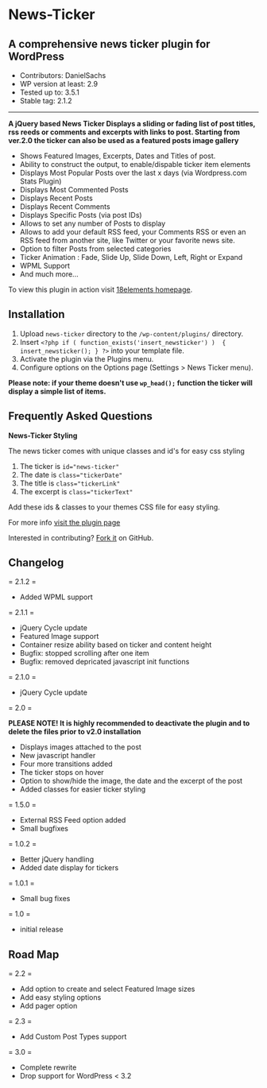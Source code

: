 # News-Ticker
## A comprehensive news ticker plugin for WordPress


* Contributors: DanielSachs
* WP version at least: 2.9
* Tested up to: 3.5.1
* Stable tag: 2.1.2


***


**A jQuery based News Ticker Displays a sliding or fading list of post titles, rss reeds or comments and excerpts with links to post. Starting from ver.2.0 the ticker can also be used as a featured posts image gallery**

* Shows Featured Images, Excerpts, Dates and Titles of post.
* Ability to construct the output, to enable/dispable ticker item elements
* Displays Most Popular Posts over the last x days (via Wordpress.com Stats Plugin)
* Displays Most Commented Posts
* Displays Recent Posts
* Displays Recent Comments
* Displays Specific Posts (via post IDs)
* Allows to set any number of Posts to display
* Allows to add your default RSS feed, your Comments RSS or even an RSS feed from another site, like Twitter or your favorite news site.
* Option to filter Posts from selected categories
* Ticker Animation : Fade, Slide Up, Slide Down, Left, Right or Expand
* WPML Support
* And much more...

To view this plugin in action visit [18elements homepage](http://18elements.com).


## Installation

1. Upload `news-ticker` directory to the `/wp-content/plugins/` directory.
2. Insert `<?php if ( function_exists('insert_newsticker') )  { insert_newsticker(); } ?>` into your template file.
3. Activate the plugin via the Plugins menu.
4. Configure options on the Options page (Settings > News Ticker menu).

**Please note: if your theme doesn't use `wp_head();` function the ticker will display a simple list of items.**

## Frequently Asked Questions

**News-Ticker Styling**

The news ticker comes with unique classes and id's for easy css styling

1. The ticker is `id="news-ticker"`
2. The date is `class="tickerDate"`
3. The title is `class="tickerLink"`
4. The excerpt is `class="tickerText"`

Add these ids & classes to your themes CSS file for easy styling.

For more info [visit the plugin page](http://18elements.com/tools/news-ticker-for-wordpress)

Interested in contributing? [Fork it](https://github.com/DanielSachs/news-ticker) on GitHub. 


## Changelog

= 2.1.2 =

* Added WPML support

= 2.1.1 =

* jQuery Cycle update
* Featured Image support
* Container resize ability based on ticker and content height
* Bugfix: stopped scrolling after one item
* Bugfix: removed depricated javascript init functions


= 2.1.0 =

* jQuery Cycle update

= 2.0 =

**PLEASE NOTE! It is highly recommended to deactivate the plugin and to delete the files prior to v2.0 installation**

* Displays images attached to the post
* New javascript handler
* Four more transitions added
* The ticker stops on hover
* Option to show/hide the image, the date and the excerpt of the post 
* Added classes for easier ticker styling

= 1.5.0 =

* External RSS Feed option added
* Small bugfixes

= 1.0.2 =

* Better jQuery handling
* Added date display for tickers

= 1.0.1 =

* Small bug fixes

= 1.0 =

* initial release

## Road Map

= 2.2 =

* Add option to create and select Featured Image sizes
* Add easy styling options
* Add pager option


= 2.3 =

* Add Custom Post Types support

= 3.0 =

* Complete rewrite 
* Drop support for WordPress < 3.2
